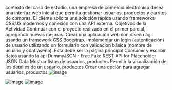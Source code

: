 contexto del caso de estudio.
una empresa de comercio electrónico desea una interfaz web inicial que permita gestionar usuarios, productos y carritos de compras. El cliente solicita una solución rápida usando frameworks CSS/JS modernos y conexión con una API externa.
Objetivos de la Actividad
Continuar con el proyecto realizado en el primer parcial, agregando nuevas mejoras. Crear una aplicación web con diseño ágil usando un framework CSS Bootstrap. Implementar un login (autenticación) de usuario utilizando un formulario con validación básica (nombre de usuario y contraseña). Esta debe ser la página principal Consumir y escribir datos usando la api DummyJSON - Free Fake REST API for Placeholder JSON Data 
 Mostrar listas de usuarios, productos Permitir la visualización de los detalles de un usuario, productos Crear una opción para agregar usuarios, productos
  ![image](https://github.com/user-attachments/assets/7b6464e2-d827-488f-955f-989473b8e723)

![image](https://github.com/user-attachments/assets/921d98af-e163-466f-a9cb-4df82f005356)
![image](https://github.com/user-attachments/assets/e781e61a-6bf1-4e20-ae41-3cb590ba62f2)
